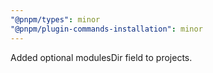 ```yaml
---
"@pnpm/types": minor
"@pnpm/plugin-commands-installation": minor
---
```


Added optional modulesDir field to projects.
